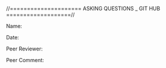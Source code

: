 //===================== ASKING QUESTIONS _ GIT HUB ===================//

Name:

Date:

Peer Reviewer:

Peer Comment:
